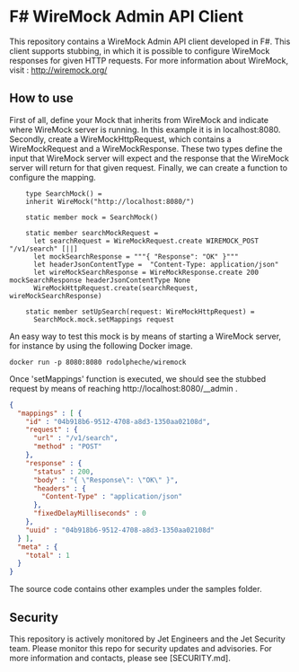 # F# WireMock Admin API Client

This repository contains a WireMock Admin API client developed in F#.
This client supports stubbing, in which it is possible to configure WireMock responses for given HTTP requests.
For more information about WireMock, visit : http://wiremock.org/

## How to use
First of all, define your Mock that inherits from WireMock and indicate where WireMock server is running. In this example it is in localhost:8080.
Secondly, create a WireMockHttpRequest, which contains a WireMockRequest and a WireMockResponse. These two types define the input that WireMock server will expect and the response that the WireMock server will return for that given request.
Finally, we can create a function to configure the mapping.
```
    type SearchMock() =
    inherit WireMock("http://localhost:8080/")
    
    static member mock = SearchMock()
  
    static member searchMockRequest = 
      let searchRequest = WireMockRequest.create WIREMOCK_POST "/v1/search" [||]
      let mockSearchResponse = """{ "Response": "OK" }"""
      let headerJsonContentType =  "Content-Type: application/json" 
      let wireMockSearchResponse = WireMockResponse.create 200 mockSearchResponse headerJsonContentType None
      WireMockHttpRequest.create(searchRequest, wireMockSearchResponse)
  
    static member setUpSearch(request: WireMockHttpRequest) =
      SearchMock.mock.setMappings request
```
An easy way to test this mock is by means of starting a WireMock server, for instance by using the following Docker image.
```
docker run -p 8080:8080 rodolpheche/wiremock
```
Once 'setMappings' function is executed, we should see the stubbed request by means of reaching http://localhost:8080/__admin .
``` json
{
  "mappings" : [ {
    "id" : "04b918b6-9512-4708-a8d3-1350aa02108d",
    "request" : {
      "url" : "/v1/search",
      "method" : "POST"
    },
    "response" : {
      "status" : 200,
      "body" : "{ \"Response\": \"OK\" }",
      "headers" : {
        "Content-Type" : "application/json"
      },
      "fixedDelayMilliseconds" : 0
    },
    "uuid" : "04b918b6-9512-4708-a8d3-1350aa02108d"
  } ],
  "meta" : {
    "total" : 1
  }
}
```
The source code contains other examples under the samples folder.
## Security
This repository is actively monitored by Jet Engineers and the Jet Security team. Please monitor this repo for security updates and advisories. For more information and contacts, please see [SECURITY.md].
